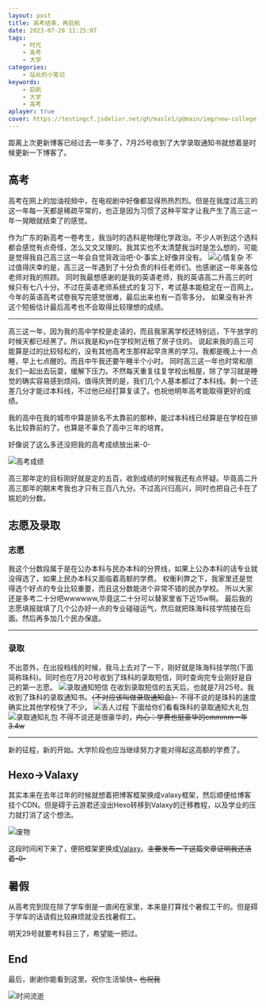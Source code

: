 ```yaml
---
layout: post
title: 高考结束，再启航
date: 2023-07-28 11:25:07
tags: 
    - 时光
    - 高考
    - 大学
categories:
    - 站长的小笔记
keywords:
    - 启航
    - 大学
    - 高考
aplayer: true
cover: https://testingcf.jsdelivr.net/gh/masle1/p@main/img/new-college-start/dxtzs.jpg
---
```


距离上次更新博客已经过去一年多了，7月25号收到了大学录取通知书就想着是时候更新一下博客了。

<!-- more -->

## 高考
高考在网上的加油视频中，在电视剧中好像都显得热热烈烈。但是在我度过高三的这一年每一天都是稀疏平常的，也正是因为习惯了这种平常才让我产生了高三这一年一晃眼就结束了的感觉。

<meting-js
 id="1832684671"
 server="netease"
 type="song"
 theme="#C20C0C">
</meting-js>


作为广东的新高考一卷考生，我当时的选科是物理化学政治。不少人听到这个选科都会感觉有点奇怪，怎么又文又理的。我其实也不太清楚我当时是怎么想的，可能是觉得我自己高三这一年会自觉背政治吧-0-事实上好像并没有。
![心情复杂](https://testingcf.jsdelivr.net/gh/masle1/p@main/img/biaoqing/xqfz.jpg)
不过值得庆幸的是，高三这一年遇到了十分负责的科任老师们。也感谢这一年来各位老师对我的照顾。
同时我最想感谢的是我的英语老师，我的英语高二升高三的时候只有七八十分。不过在英语老师系统式的复习下，考试基本能稳定在一百网上。今年的英语高考试卷我写完感觉很难，最后出来也有一百零多分。
如果没有补齐这个短板估计最后高考也不会取得比较理想的成绩。

---
高三这一年，因为我的高中学校是走读的，而且我家离学校还特别远，下午放学的时候天都已经黑了。所以我是和yn在学校附近租了房子住的。
说起来我的高三可能算是过的比较轻松的，没有其他高考生那样起早贪黑的学习。我都是晚上十一点睡，早上七点醒的。而且中午我还要午睡半个小时。
同时高三这一年也时常和朋友们一起出去玩耍，缓解下压力。不然每天重复往复学校出租屋，除了学习就是睡觉的确实容易感到烦闷。值得庆贺的是，我们几个人基本都过了本科线。剩一个还差几分才能过本科线，不过他已经打算复读了。也祝他明年高考能取得更好的成绩。

我的高中在我的城市中算是排名不太靠前的那种，能过本科线已经算是在学校在排名比较靠前的了。也算是不辜负了高中三年的培育。

好像说了这么多还没把我的高考成绩放出来-0-

![高考成绩](https://testingcf.jsdelivr.net/gh/masle1/p@main/img/new-college-start/gkcj.jpg)

高三那年定的目标刚好就是定的五百，收到成绩的时候我还有点怀疑。毕竟高二升高三那年的期末考我也才只有三百八九分。不过高兴归高兴，同时也把自己卡在了尴尬的分数。

## 志愿及录取

<meting-js
 id="2051707056"
 server="netease"
 type="song"
 theme="#C20C0C">
</meting-js>

### 志愿
我这个分数段属于是在公办本科与民办本科的分界线，如果上公办本科的话专业就没得选了，如果上民办本科又面临着高额的学费。
权衡利弊之下，我家里还是觉得选个好点的专业比较重要，而且这分数能进个非常不错的民办学校。
所以大家还是多考二十分吧wwwwww,毕竟这二十分可以替家里省下近15w啊。
最后我的志愿填报就填了几个公办好一点的专业碰碰运气，然后就把珠海科技学院接在后面。然后再多加几个民办保底。


---
### 录取
不出意外，在出投档线的时候，我马上去对了一下，刚好就是珠海科技学院(下面简称珠科)。同时也在7月20号收到了珠科的录取短信，同时查询完专业刚好是自己的第一志愿。
![录取通知短信](https://testingcf.jsdelivr.net/gh/masle1/p@main/img/new-college-start/lqdx.jpg)
在收到录取短信的五天后，也就是7月25号。我收到了珠科的录取通知书。~~（不对应该叫做录取通知盒）~~ 
不得不说的是珠科的速度确实比其他学校快了不少。
![丢人过程](https://testingcf.jsdelivr.net/gh/masle1/p@main/img/biaoqing/jldr.jpg)
下面给你们看看珠科的录取通知大礼包
![录取通知礼包](https://testingcf.jsdelivr.net/gh/masle1/p@main/img/new-college-start/tzsdlb.jpg)
不得不说还是很豪华的，~~内心：学费也挺豪华的emmmm一年3.4w~~

---
新的征程，新的开始。大学阶段也应当继续努力才能对得起这高额的学费了。

## Hexo→Valaxy
其实本来在去年过年的时候就想着把博客框架换成valaxy框架，然后顺便给博客挂个CDN。但是碍于云游君还没出Hexo转移到Valaxy的迁移教程，以及学业的压力就打消了这个想法。

![废物](https://testingcf.jsdelivr.net/gh/masle1/p@main/img/biaoqing/fw.jpg)

这段时间闲下来了，便把框架更换成[Valaxy](https://github.com/YunYouJun/valaxy)。~~主要发布一下这篇文章证明我还活着-0-~~

## 暑假
从高考完到现在除了学车倒是一直闲在家里，本来是打算找个暑假工干的。但是碍于学车的话请假比较麻烦就没去找暑假工。

明天29号就要考科目三了，希望能一把过。


## End

最后，谢谢你能看到这里。祝你生活愉快~   ~~也祝我~~

![时间流逝](https://testingcf.jsdelivr.net/gh/masle1/masle.github.io@main/pages/img/timepast.jpg)